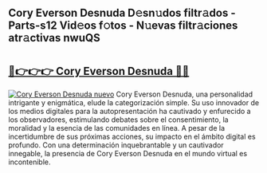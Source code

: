 ## Cory Everson Desnuda D𝚎sn𝚞dos filtr𝚊dos - Parts-s12 Vid𝚎os f𝚘tos - N𝚞evas filtr𝚊ciones atr𝚊ctivas nwuQS

# <h2><a href="http://mbcahob.tromn.icu/?c=Cory+Everson+Desnuda">🔗👉👉👉 Cory Everson Desnuda 🔗🔗</a></h2>

[![Cory Everson Desnuda nuevo](https://i.imgur.com/pEAQMta.gif)](http://mbcahob.tromn.icu/?c=Cory+Everson+Desnuda)
Cory Everson Desnuda, una personalidad intrigante y enigmática, elude la categorización simple. Su uso innovador de los medios digitales para la autopresentación ha cautivado y enfurecido a los observadores, estimulando debates sobre el consentimiento, la moralidad y la esencia de las comunidades en línea. A pesar de la incertidumbre de sus próximas acciones, su impacto en el ámbito digital es profundo. Con una determinación inquebrantable y un cautivador innegable, la presencia de Cory Everson Desnuda en el mundo virtual es incontenible.
